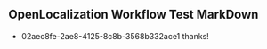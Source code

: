 ## OpenLocalization Workflow Test MarkDown
* 02aec8fe-2ae8-4125-8c8b-3568b332ace1 
thanks!<!--HONumber=Mar16_HO3-->

